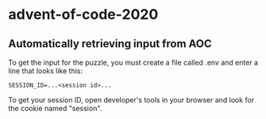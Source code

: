 # advent-of-code-2020

## Automatically retrieving input from AOC

To get the input for the puzzle, you must create a file called .env and enter a line
that looks like this:

```
SESSION_ID=...<session id>...
```

To get your session ID, open developer's tools in your browser and look for the cookie named "session".
